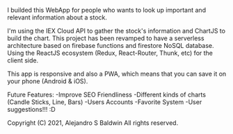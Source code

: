 I builded this WebApp for people who wants to look up important and relevant
information about a stock.

I'm using the IEX Cloud API to gather the stock's information and ChartJS to build the chart.
This project has been revamped to have a serverless architecture based on firebase functions and firestore NoSQL database.
Using the ReactJS ecosystem (Redux, React-Router, Thunk, etc) for the client side.

This app is responsive and also a PWA, which means that you can save it on your phone (Android & iOS).

Future Features:
    -Improve SEO Friendliness
    -Different kinds of charts (Candle Sticks, Line, Bars)
    -Users Accounts
    -Favorite System
    -User suggestions!!! :D

Copyright (C) 2021, Alejandro S Baldwin
All rights reserved.